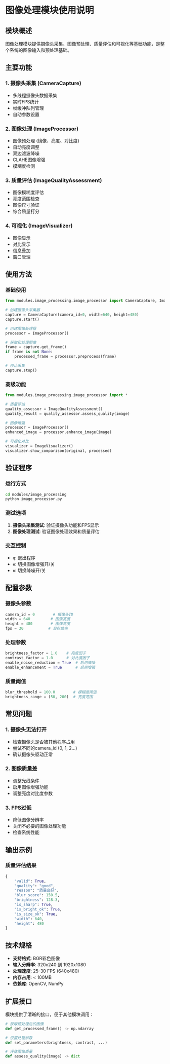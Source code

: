 # 图像处理模块使用说明

## 模块概述

图像处理模块提供摄像头采集、图像预处理、质量评估和可视化等基础功能，是整个系统的图像输入和预处理基础。

## 主要功能

### 1. 摄像头采集 (CameraCapture)
- 多线程摄像头数据采集
- 实时FPS统计
- 帧缓冲队列管理
- 自动参数设置

### 2. 图像处理 (ImageProcessor)
- 图像预处理 (镜像、亮度、对比度)
- 自动亮度调整
- 双边滤波降噪
- CLAHE图像增强
- 模糊度检测

### 3. 质量评估 (ImageQualityAssessment)
- 图像模糊度评估
- 亮度范围检查
- 图像尺寸验证
- 综合质量打分

### 4. 可视化 (ImageVisualizer)
- 图像显示
- 对比显示
- 信息叠加
- 窗口管理

## 使用方法

### 基础使用
```python
from modules.image_processing.image_processor import CameraCapture, ImageProcessor

# 创建摄像头采集器
capture = CameraCapture(camera_id=0, width=640, height=480)
capture.start()

# 创建图像处理器
processor = ImageProcessor()

# 获取和处理图像
frame = capture.get_frame()
if frame is not None:
    processed_frame = processor.preprocess(frame)

# 停止采集
capture.stop()
```

### 高级功能
```python
from modules.image_processing.image_processor import *

# 质量评估
quality_assessor = ImageQualityAssessment()
quality_result = quality_assessor.assess_quality(image)

# 图像增强
processor = ImageProcessor()
enhanced_image = processor.enhance_image(image)

# 可视化对比
visualizer = ImageVisualizer()
visualizer.show_comparison(original, processed)
```

## 验证程序

### 运行方式
```bash
cd modules/image_processing
python image_processor.py
```

### 测试选项
1. **摄像头采集测试**: 验证摄像头功能和FPS显示
2. **图像处理测试**: 验证图像处理效果和质量评估

### 交互控制
- `q`: 退出程序
- `e`: 切换图像增强开/关
- `n`: 切换降噪开/关

## 配置参数

### 摄像头参数
```python
camera_id = 0        # 摄像头ID
width = 640         # 图像宽度
height = 480        # 图像高度
fps = 30           # 目标帧率
```

### 处理参数
```python
brightness_factor = 1.0    # 亮度因子
contrast_factor = 1.0      # 对比度因子
enable_noise_reduction = True  # 启用降噪
enable_enhancement = True      # 启用增强
```

### 质量阈值
```python
blur_threshold = 100.0        # 模糊度阈值
brightness_range = (50, 200)  # 亮度范围
```

## 常见问题

### 1. 摄像头无法打开
- 检查摄像头是否被其他程序占用
- 尝试不同的camera_id (0, 1, 2...)
- 确认摄像头驱动正常

### 2. 图像质量差
- 调整光线条件
- 启用图像增强功能
- 调整亮度对比度参数

### 3. FPS过低
- 降低图像分辨率
- 关闭不必要的图像处理功能
- 检查系统性能

## 输出示例

### 质量评估结果
```python
{
    "valid": True,
    "quality": "good",
    "reason": "质量良好",
    "blur_score": 150.5,
    "brightness": 128.3,
    "is_sharp": True,
    "is_bright_ok": True,
    "is_size_ok": True,
    "width": 640,
    "height": 480
}
```

## 技术规格

- **支持格式**: BGR彩色图像
- **输入分辨率**: 320x240 到 1920x1080
- **处理速度**: 25-30 FPS (640x480)
- **内存占用**: < 100MB
- **依赖库**: OpenCV, NumPy

## 扩展接口

模块提供了清晰的接口，便于其他模块调用：

```python
# 获取预处理后的图像
def get_processed_frame() -> np.ndarray

# 设置处理参数
def set_parameters(brightness, contrast, ...)

# 评估图像质量
def assess_quality(image) -> dict
```
